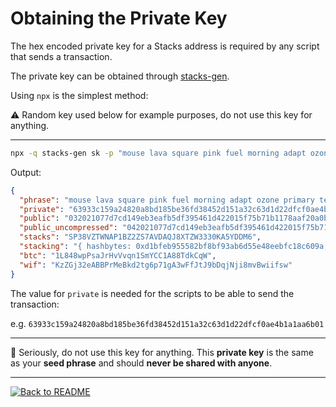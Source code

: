 # Obtaining the Private Key

The hex encoded private key for a Stacks address is required by any script that sends a transaction.

The private key can be obtained through [stacks-gen](https://github.com/psq/stacks-gen).

Using `npx` is the simplest method:

:warning: Random key used below for example purposes, do not use this key for anything.

---

```bash
npx -q stacks-gen sk -p "mouse lava square pink fuel morning adapt ozone primary tent exercise trip title spice stand must spider monster erupt field brain source strike lawn"
```

Output:

```json
{
  "phrase": "mouse lava square pink fuel morning adapt ozone primary tent exercise trip title spice stand must spider monster erupt field brain source strike lawn",
  "private": "63933c159a24820a8bd185be36fd38452d151a32c63d1d22dfcf0ae4b1a1aa6b01",
  "public": "032021077d7cd149eb3eafb5df395461d422015f75b71b1178aaf20a0b5e802cb5",
  "public_uncompressed": "042021077d7cd149eb3eafb5df395461d422015f75b71b1178aaf20a0b5e802cb5643f3720df37ae94d7a2d0f07f5a3e4bba4f7bc980c7925e2cd78fe637f650ff",
  "stacks": "SP38VZTWNAP1BZ2ZS7AVDAQJ8XTZW3330KA5YDDM6",
  "stacking": "{ hashbytes: 0xd1bfeb955582bf8bf93ab6d55e48eebfc18c609a, version: 0x00 }",
  "btc": "1L848wpPsaJrHvVvqn1SmYCC1A88TdkCqW",
  "wif": "KzZGj32eABBPrMeBkd2tg6p71gA3wFfJtJ9bDqjNji8mvBwiifsw"
}
```

The value for `private` is needed for the scripts to be able to send the transaction:

e.g. `63933c159a24820a8bd185be36fd38452d151a32c63d1d22dfcf0ae4b1a1aa6b01`

---

:rotating_light: Seriously, do not use this key for anything. This **private key** is the same as your **seed phrase** and should **never be shared with anyone**.

---

[![Back to README](https://img.shields.io/static/v1?label=&message=Back%20to%20README&color=3059d9&style=for-the-badge)](../README.md)
